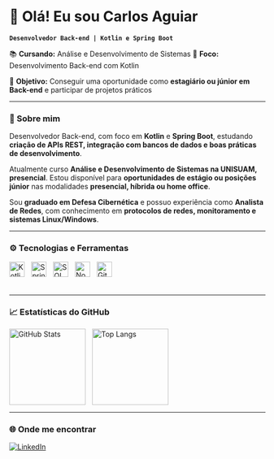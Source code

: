 # 👋 Olá! Eu sou Carlos Aguiar  

**`Desenvolvedor Back-end | Kotlin e Spring Boot`**  

📚 **Cursando:** Análise e Desenvolvimento de Sistemas  🚀 **Foco:** Desenvolvimento Back-end com Kotlin

🎯 **Objetivo:** Conseguir uma oportunidade como **estagiário ou júnior em Back-end** e participar de projetos práticos

---

### 📝 Sobre mim  
Desenvolvedor Back-end, com foco em **Kotlin** e **Spring Boot**, estudando **criação de APIs REST, integração com bancos de dados e boas práticas de desenvolvimento**.  

Atualmente curso **Análise e Desenvolvimento de Sistemas na UNISUAM, presencial**. Estou disponível para **oportunidades de estágio ou posições júnior** nas modalidades **presencial, híbrida ou home office**.  

Sou **graduado em Defesa Cibernética** e possuo experiência como **Analista de Redes**, com conhecimento em **protocolos de redes, monitoramento e sistemas Linux/Windows**.

---

### ⚙️ Tecnologias e Ferramentas  
<img align="left" alt="Kotlin" title="Kotlin" width="30px" style="padding-right: 10px;" src="https://cdn.jsdelivr.net/gh/devicons/devicon@latest/icons/kotlin/kotlin-original.svg" />
<img align="left" alt="Spring Boot" title="Spring Boot" width="30px" style="padding-right: 10px;" src="https://cdn.jsdelivr.net/gh/devicons/devicon@latest/icons/spring/spring-original.svg" />
<img align="left" alt="SQL" title="SQL" width="30px" style="padding-right: 10px;" src="https://cdn.jsdelivr.net/gh/devicons/devicon@latest/icons/mysql/mysql-original.svg" />
<img align="left" alt="NoSQL" title="NoSQL" width="30px" style="padding-right: 10px;" src="https://cdn.jsdelivr.net/gh/devicons/devicon@latest/icons/mongodb/mongodb-original.svg" />
<img align="left" alt="Git" title="Git" width="30px" style="padding-right: 10px;" src="https://cdn.jsdelivr.net/gh/devicons/devicon@latest/icons/git/git-original.svg" /><br/><br/><br/>

---

### 📈 Estatísticas do GitHub  
<img align="left" alt="GitHub Stats" height="150" style="padding-right: 10px;" src="https://github-readme-stats.vercel.app/api?username=carloskotlin&show_icons=true&theme=tokyonight&include_all_commits=true&locale=pt-br" />
<img align="left" alt="Top Langs" height="150" src="https://github-readme-stats.vercel.app/api/top-langs/?username=carloskotlin&theme=tokyonight&layout=compact&custom_title=Linguagens&langs_count=9" />
<br clear="both" />

---

### 🌐 Onde me encontrar  
[![LinkedIn](https://img.shields.io/badge/LinkedIn-0A66C2?style=for-the-badge&logo=linkedin&logoColor=white)](https://www.linkedin.com/in/carloskotlin/)
